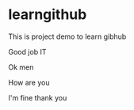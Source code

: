 learngithub
===========

This is project demo to learn gibhub

Good job IT

Ok men

How are you

I'm fine thank you